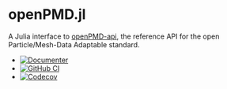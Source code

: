 # openPMD.jl

A Julia interface to
[openPMD-api](https://github.com/openPMD/openPMD-api), the reference
API for the open Particle/Mesh-Data Adaptable standard.

* [![Documenter](https://img.shields.io/badge/docs-dev-blue.svg)](https://eschnett.github.io/openPMD.jl/dev)
* [![GitHub
  CI](https://github.com/eschnett/openPMD.jl/workflows/CI/badge.svg)](https://github.com/eschnett/openPMD.jl/actions)
* [![Codecov](https://codecov.io/gh/eschnett/openPMD.jl/branch/main/graph/badge.svg)](https://codecov.io/gh/eschnett/openPMD.jl)
